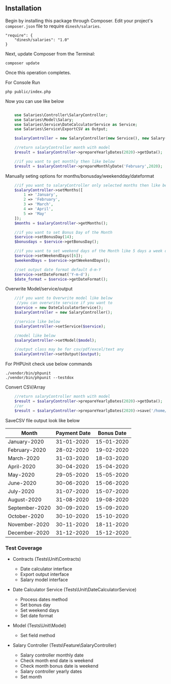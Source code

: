
## Installation

Begin by installing this package through Composer.
Edit your project's `composer.json` file to require `dinesh/salaries`.

    "require": {
		"dinesh/salaries": "1.0"
	}

Next, update Composer from the Terminal:

    composer update

Once this operation completes.

For Console Run

    php public/index.php

Now you can use like below
```php

    use Salaries\Controller\SalaryController;
    use Salaries\Model\Salary;
    use Salaries\Service\DateCalculatorService as Service;
    use Salaries\Service\ExportCSV as Output;

    $salaryController = new SalaryController(new Service(), new Salary(), new Output());

    //return salaryController month with model
    $result = $salaryController->prepareYearlyDates(2020)->getData();

    //if you want to get monthly then like below
    $result = $salaryController->prepareMonthlyDate('February',2020);

```
Manually seting options for months/bonusday/weekendday/dateformat

```php
    //if you want to salaryController only selected months then like below
    $salaryController->setMonths([
        1 => 'January',
        2 => 'February',
        3 => 'March',
        4 => 'April',
        5 => 'May'
    ]);
    $months = $salaryController->getMonths();

    //if you want to set Bonus Day of the Month
    $service->setBonusDay(14);
    $bonusdays = $service->getBonusDay();

    //if you want to set weekend days of the Month like 5 days a week or 4 days a week
    $service->setWeekendDays([6]);
    $weekendDays = $service->getWeekendDays();

    //set output date format default d-m-Y
    $service->setDateFormat('Y-m-d');
    $date_format = $service->getDateFormat();

```

Overwrite Model/service/output

```php
    //if you want to Overwrite model like below
     //you can overwrite service if you want to
    $service = new DateCalculatorService();
    $salaryController = new SalaryController();

    //service like below
    $salaryController->setService($service);

    //model like below
    $salaryController->setModel($model);

    //output class may be for csv/pdf/excel/text any
    $salaryController->setOutput($output);

```

For PHPUnit check use below commands

    ./vendor/bin/phpunit
    ./vendor/bin/phpunit --testdox


Convert CSV/Array

```php
    //return salaryController month with model
    $result = $salaryController->prepareYearlyDates(2020)->getData();
    //or
    $result = $salaryController->prepareYearlyDates(2020)->save('/home/dns/code/open/salaries/yearly.csv');

```

 SaveCSV file output look like below

|Month|Payment Date|Bonus Date|
|-----|-----|-----|
|January-2020|31-01-2020|15-01-2020|
|February-2020|28-02-2020|19-02-2020|
|March-2020|31-03-2020|18-03-2020|
|April-2020|30-04-2020|15-04-2020|
|May-2020|29-05-2020|15-05-2020|
|June-2020|30-06-2020|15-06-2020|
|July-2020|31-07-2020|15-07-2020|
|August-2020|31-08-2020|19-08-2020|
|September-2020|30-09-2020|15-09-2020|
|October-2020|30-10-2020|15-10-2020|
|November-2020|30-11-2020|18-11-2020|
|December-2020|31-12-2020|15-12-2020|

### Test Coverage

* Contracts (Tests\Unit\Contracts)
  * Date calculator interface
  * Export output interface
  * Salary model interface

* Date Calculator Service (Tests\Unit\DateCalculatorService)
  * Process dates method
  * Set bonus day
  * Set weekend days
  * Set date format

* Model (Tests\Unit\Model)
  * Set field method

* Salary Controller (Tests\Feature\SalaryController)
  * Salary controller monthly date
  * Check month end date is weekend
  * Check month bonus date is weekend
  * Salary controller yearly dates
  * Set month
